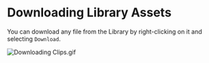 # Downloading Library Assets

You can download any file from the Library by right-clicking on it and selecting `Download`.

![Downloading Clips.gif](/static/downloading_library_assets/Downloading_Clips.gif)